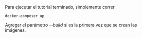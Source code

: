 Para ejecutar el tutorial terminado, simplemente correr
```
docker-composer up
```
Agregar el parámetro *--build* si es la primera vez que se crean las imágenes.

